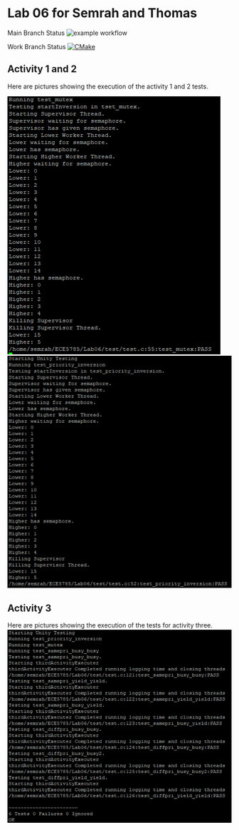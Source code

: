 # Lab 06 for Semrah and Thomas
Main Branch Status
![example workflow](https://github.com/uofu-emb/Lab6_Semrah_Thomas/actions/workflows/main.yml/badge.svg)

Work Branch Status
[![CMake](https://github.com/uofu-emb/Lab6_Semrah_Thomas/actions/workflows/main.yml/badge.svg?branch=work)](https://github.com/uofu-emb/Lab6_Semrah_Thomas/actions/workflows/main.yml)

## Activity 1 and 2
Here are pictures showing the execution of the activity 1 and 2 tests.

![MutexTest](!Images/MutexTest.PNG)
![PriorityInversion](!Images/PriorityInversionTest.PNG)

## Activity 3
Here are pictures showing the execution of the tests for activity three.
![ThreadTiming](!Images/ThreadTiming.PNG)
